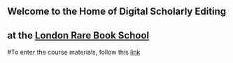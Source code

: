 ## Welcome to the Home of Digital Scholarly Editing
## at the [London Rare Book School](https://www.ies.sas.ac.uk/study-training/study-weeks/london-rare-books-school)

#To enter the course materials, follow this [link](https://github.com/cmohge1/lrbs/)  
